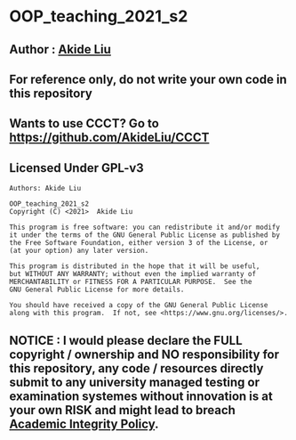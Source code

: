 # OOP_teaching_2021_s2

## Author : [Akide Liu](https://github.com/AkideLiu)

## For reference only, do not write your own code in this repository

## Wants to use CCCT? Go to https://github.com/AkideLiu/CCCT

## Licensed Under GPL-v3

```shell
Authors: Akide Liu

OOP_teaching_2021_s2
Copyright (C) <2021>  Akide Liu

This program is free software: you can redistribute it and/or modify
it under the terms of the GNU General Public License as published by
the Free Software Foundation, either version 3 of the License, or
(at your option) any later version.

This program is distributed in the hope that it will be useful,
but WITHOUT ANY WARRANTY; without even the implied warranty of
MERCHANTABILITY or FITNESS FOR A PARTICULAR PURPOSE.  See the
GNU General Public License for more details.

You should have received a copy of the GNU General Public License
along with this program.  If not, see <https://www.gnu.org/licenses/>.
```

## NOTICE : I would please declare the FULL copyright / ownership and NO responsibility for this repository, any code / resources directly submit to any university managed testing or examination systemes without innovation is at your own RISK and might lead to breach [Academic Integrity Policy](https://www.adelaide.edu.au/policies/230/). 


